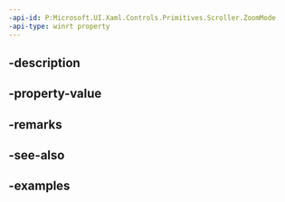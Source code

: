 ```yaml
---
-api-id: P:Microsoft.UI.Xaml.Controls.Primitives.Scroller.ZoomMode
-api-type: winrt property
---
```


## -description

## -property-value

## -remarks

## -see-also

## -examples

